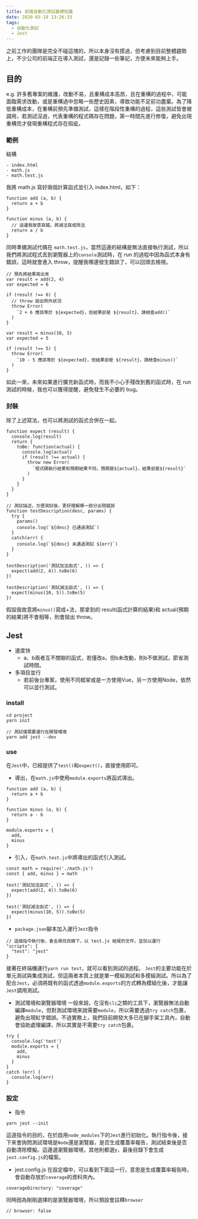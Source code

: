 ```yaml
---
title: 前端自動化測試基礎知識
date: 2020-03-18 13:26:33
tags:
  - 自動化測試
  - Jest 
---
```

之前工作的團隊是完全不碰這塊的，所以本身沒有摸過，但考慮到目前整體趨勢上，不少公司的前端正在導入測試，還是記錄一些筆記，方便未來能夠上手。
<!--more-->
## 目的
e.g.
許多舊專案的維護，改動不易，且重構成本高昂，且在重構的過程中，可能面臨需求改動，或是重構過中忽略一些歷史因素，導致功能不足前功盡棄。為了降低重構成本，在重構前預先準備測試，這樣在階段性重構的過程，這些測試皆會被調用，若測試沒過，代表重構的程式碼存在問題，第一時間先進行修復，避免出現重構完才發現重構程式存在瑕疵。
### 範例
結構
```
- index.html
- math.js
- math.test.js
```
我將 math.js 寫好兩個計算函式並引入 index.html，如下：
```
function add (a, b) {
  return a + b
}

function minus (a, b) {
  // 這邊我故意寫錯，將減法寫成除法
  return a / b
}
```
同時準備測試代碼在 `math.test.js`，當然這邊的結構是無法直接執行測試，所以我們將測試程式丟到瀏覽器上的`console`測試時，在 run 的過程中因為函式本身有錯誤，這時就會進入 throw，提醒我哪邊發生錯誤了，可以回頭去檢視。
```
// 預先將結果寫出來
var result = add(2, 4)
var expected = 6

if (result !== 6) {
  // throw 拋出例外狀況
  throw Error(
    `2 + 6 應該等於 ${expected}，但結果卻是 ${result}，請檢查add()`
  )
}

var result = minus(10, 5)
var expected = 5

if (result !== 5) {
  throw Error(
    `10 - 5 應該等於 ${expected}，但結果卻是 ${result}，請檢查minus()`
  )
}
```
如此一來，未來如果進行擴充新函式時，而我不小心手殘改到舊的函式時，在 run 測試的時候，我也可以獲得提醒，避免發生不必要的 bug。
### 封裝
除了上述寫法，也可以將測試的函式合併在一起。
```
function expect (result) {
  console.log(result)
  return {
    toBe: function(actual) {
      console.log(actual)
      if (result !== actual) {
        throw new Error(
          `程式碼執行結果和預期結果不同，預期是${actual}，結果卻是${result}`
        )
      }
    }
  }
}

// 測試描述，方便測試後，更好理解哪一部分出現錯誤
function testDescription(desc, params) {
  try {
    params()
    console.log(`${desc} 已通過測試`)
  }
  catch(err) {
    console.log(`${desc} 未通過測試 ${err}`)
  }
}

testDescription('測試加法函式', () => {
  expect(add(2, 4)).toBe(6)
})

testDescription('測試減法函式', () => {
  expect(minus(10, 5)).toBe(5)
})
```
假設我故意將`minus()`寫成+法，那拿到的 result(函式計算的結果)和 actual(預期的結果)將不會相等，則會拋出 throw。
## Jest
- 速度快
  - a、b兩者互不關聯的函式，若僅改a，但b未改動，則b不做測試，節省測試時間。
- 多項目並行
  - 若前後台專案，使用不同框架或是一方使用Vue，另一方使用Node，依然可以並行測試。

### install
```
cd project
yarn init
```
```
// 測試僅需要運行在開發環境
yarn add jest --dev
```
### use
在`Jest`中，已經提供了`test()`和`expect()`，直接使用即可。
- 導出，在`math.js`中使用`module.exports`將函式導出。
```
function add (a, b) {
  return a + b
}

function minus (a, b) {
  return a - b
}

module.exports = {
  add,
  minus
}
```
- 引入，在`math.test.js`中將導出的函式引入測試。
```
const math = require('./math.js')
const { add, minus } = math

test('測試加法函式', () => {
  expect(add(2, 4)).toBe(6)
})

test('測試減法函式', () => {
  expect(minus(10, 5)).toBe(5)
})
```
- `package.json`腳本加入運行`Jest`指令
```
// 這個指令執行後，會去尋找目錄下，以 test.js 結尾的文件，並加以運行
"scripts": {
  "test": "jest"
}
```
接著在終端機運行`yarn run test`，就可以看到測試的過程。
`Jest`的主要功能在於單元測試與集成測試，但這兩者本質上就是單一模組測試和多模組測試。所以為了配合`Jest`，必須將既有的函式透過`module.exports`的方式轉為模組化後，才能讓`Jest`調用測試。
- 測試環境和瀏覽器環境
一般來說，在沒有`cli`之類的工具下，瀏覽器無法自動編譯`module`，但對測試環境來說需要`module`，所以需要透過`try catch`包裹，避免出現紅字錯誤。不過實務上，我們目前開發大多已在腳手架工具內，自動會協助處理編譯，所以其實是不需要`try catch`包裹。
```
try {
  console.log('test')
  module.exports = {
    add,
    minus
  }
}
catch (err) {
  console.log(err)
}
```

### 設定
- 指令
```
yarn jest --init
```
這道指令的目的，在於啟用`node_modules`下的`Jest`進行初始化。執行指令後，接下來會詢問測試環境是`Node`還是瀏覽器，是否生成覆蓋率報告，測試結束後是否自動清除模擬。這邊選瀏覽器環境，其他則都選y，最後目錄下會生成`jest.config.js`的檔案。
- jest.config.js
在設定檔中，可以看到下面這一行，意思是生成覆蓋率報告時，會自動存放於`coverage`的資料夾內。
```
coverageDirectory: "coverage"
```
同時因為剛剛選擇的是瀏覽器環境，所以預設會註釋`browser`
```
// browser: false
```